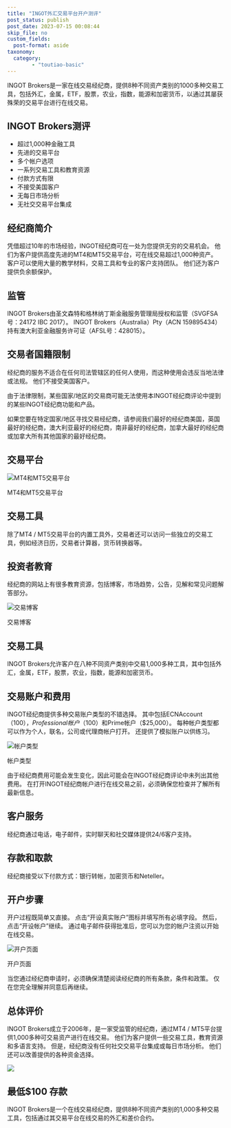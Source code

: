 ```yaml
---
title: "INGOT外汇交易平台开户测评"
post_status: publish
post_date: 2023-07-15 00:08:44
skip_file: no
custom_fields: 
  post-format: aside
taxonomy:
  category:
        - "toutiao-basic"
---
```


INGOT Brokers是一家在线交易经纪商，提供8种不同资产类别的1000多种交易工具，包括外汇，金属，ETF，股票，农业，指数，能源和加密货币，以通过其屡获殊荣的交易平台进行在线交易。

## INGOT Brokers测评

- 超过1,000种金融工具
- 先进的交易平台
- 多个帐户选项
- 一系列交易工具和教育资源
- 付款方式有限
- 不接受美国客户
- 无每日市场分析
- 无社交交易平台集成

## 经纪商简介

凭借超过10年的市场经验，INGOT经纪商可在一处为您提供无穷的交易机会。 他们为客户提供高度先进的MT4和MT5交易平台，可在线交易超过1,000种资产。 客户可以使用大量的教学材料，交易工具和专业的客户支持团队。 他们还为客户提供负余额保护。

## 监管

INGOT Brokers由圣文森特和格林纳丁斯金融服务管理局授权和监管（SVGFSA号：24172 IBC 2017）。 INGOT Brokers（Australia）Pty（ACN 159895434）持有澳大利亚金融服务许可证（AFSL号：428015）。

## 交易者国籍限制

经纪商的服务不适合在任何司法管辖区的任何人使用，而这种使用会违反当地法律或法规。 他们不接受美国客户。

由于法律限制，某些国家/地区的交易商可能无法使用本INGOT经纪商评论中提到的某些INGOT经纪商功能和产品。

如果您要在特定国家/地区寻找交易经纪商，请参阅我们最好的经纪商美国，英国最好的经纪商，澳大利亚最好的经纪商，南非最好的经纪商，加拿大最好的经纪商或加拿大所有其他国家的最好经纪商。

## 交易平台

![MT4和MT5交易平台](https://cdn.fendou.la/funstoutiao/2020/11/INGOT-Brokers-Review-MT4-MT5-Trading-Platforms.jpg "MT4和MT5交易平台")

MT4和MT5交易平台

## 交易工具

除了MT4 / MT5交易平台的内置工具外，交易者还可以访问一些独立的交易工具，例如经济日历，交易者计算器，货币转换器等。

## 投资者教育

经纪商的网站上有很多教育资源，包括博客，市场趋势，公告，见解和常见问题解答部分。

![交易博客](https://cdn.fendou.la/funstoutiao/2020/11/INGOT-Brokers-Review-Trading-Blog--1024x474.jpg "交易博客")

交易博客

## 交易工具

INGOT Brokers允许客户在八种不同资产类别中交易1,000多种工具，其中包括外汇，金属，ETF，股票，农业，指数，能源和加密货币。

## 交易账户和费用

INGOT经纪商提供多种交易账户类型的不错选择。 其中包括ECNAccount（$100），Professional帐户（$100）和Prime帐户（$25,000）。 每种帐户类型都可以作为个人，联名，公司或代理商帐户打开。 还提供了模拟账户以供练习。

![帐户类型](https://cdn.fendou.la/funstoutiao/2020/11/INGOT-Brokers-Review-Account-Types-1024x459.jpg "帐户类型")

帐户类型

由于经纪商费用可能会发生变化，因此可能会在INGOT经纪商评论中未列出其他费用。 在打开INGOT经纪商帐户进行在线交易之前，必须确保您检查并了解所有最新信息。

## 客户服务

经纪商通过电话，电子邮件，实时聊天和社交媒体提供24/6客户支持。

## 存款和取款

经纪商接受以下付款方式：银行转帐，加密货币和Neteller。

## 开户步骤

开户过程既简单又直接。 点击“开设真实账户”图标并填写所有必填字段。 然后，点击“开设帐户”继续。 通过电子邮件获得批准后，您可以为您的帐户注资以开始在线交易。

![开户页面](https://cdn.fendou.la/funstoutiao/2020/11/INGOT-Brokers-Review-Account-Opening-Page-322x1024.jpg "开户页面")

开户页面

当您通过经纪商申请时，必须确保清楚阅读经纪商的所有条款，条件和政策。 仅在您完全理解并同意后再继续。

## 总体评价

INGOT Brokers成立于2006年，是一家受监管的经纪商，通过MT4 / MT5平台提供1,000多种可交易资产进行在线交易。 他们为客户提供一些交易工具，教育资源和多语言支持。 但是，经纪商没有任何社交交易平台集成或每日市场分析。 他们还可以改善提供的各种资金选择。

![](https://cdn.fendou.la/funstoutiao/2020/11/INGOT-Brokers-Logo.png)

## 最低$100 存款

INGOT Brokers是一个在线交易经纪商，提供8种不同资产类别的1,000多种交易工具，包括通过其交易平台在线交易的外汇和差价合约。
